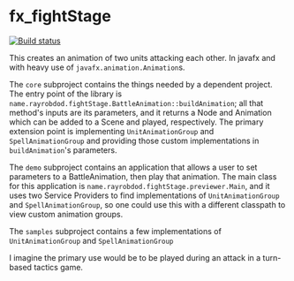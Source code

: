# fx_fightStage

[![Build status](https://ci.appveyor.com/api/projects/status/1x30vq22tqeo7l4k/branch/master?svg=true)](https://ci.appveyor.com/project/rayrobdod/fxfightstage/branch/master)

This creates an animation of two units attacking each other. In javafx and with
heavy use of `javafx.animation.Animation`s.

The `core` subproject contains the things needed by a dependent project. The
entry point of the library is `name.rayrobdod.fightStage.BattleAnimation::buildAnimation`;
all that method's inputs are its parameters, and it returns a Node and Animation
which can be added to a Scene and played, respectively. The primary extension
point is implementing `UnitAnimationGroup` and `SpellAnimationGroup` and
providing those custom implementations in `buildAnimation`'s parameters.

The `demo` subproject contains an application that allows a user to set
parameters to a BattleAnimation, then play that animation. The main class for
this application is `name.rayrobdod.fightStage.previewer.Main`, and it uses two
Service Providers to find implementations of `UnitAnimationGroup` and
`SpellAnimationGroup`, so one could use this with a different classpath to view
custom animation groups.

The `samples` subproject contains a few implementations of `UnitAnimationGroup`
and `SpellAnimationGroup`


I imagine the primary use would be to be played during an attack in a turn-based tactics game.
